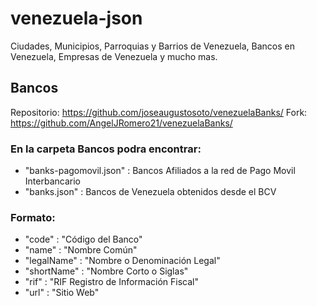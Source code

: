# venezuela-json
Ciudades, Municipios, Parroquias y Barrios de Venezuela, Bancos en Venezuela, Empresas de Venezuela y mucho mas.


## Bancos
Repositorio: https://github.com/joseaugustosoto/venezuelaBanks/ 
Fork: https://github.com/AngelJRomero21/venezuelaBanks/
### En la carpeta Bancos podra encontrar:
* "banks-pagomovil.json" : Bancos Afiliados a la red de Pago Movil Interbancario
* "banks.json" : Bancos de Venezuela obtenidos desde el BCV

### Formato:
* "code" : "Código del Banco"
* "name" : "Nombre Común"
* "legalName" : "Nombre o Denominación Legal"
* "shortName" : "Nombre Corto o Siglas"
* "rif" : "RIF Registro de Información Fiscal"
* "url" : "Sitio Web"



